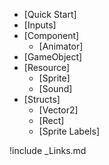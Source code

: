 - [Quick Start]
- [Inputs]
- [Component]
  - [Animator]
- [GameObject]
- [Resource]
  - [Sprite]
  - [Sound]
- [Structs]
  - [Vector2]
  - [Rect]
  - [Sprite Labels]

!include _Links.md